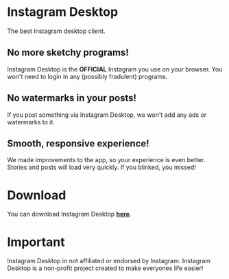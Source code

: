 # Instagram Desktop

The best Instagram desktop client.

## No more sketchy programs!

Instagram Desktop is the **OFFICIAL** Instagram you use on your browser. You won't need to login in any (possibly fradulent) programs.

## No watermarks in your posts!

If you post something via Instagram Desktop, we won't add any ads or watermarks to it.

## Smooth, responsive experience!

We made improvements to the app, so your experience is even better. Stories and posts will load very quickly. If you blinked, you missed!

# Download

You can download Instagram Desktop [**here**](https://github.com/manovisible/instagramdesktop/releases/download/v1.1/InstagramDesktopSetup.exe).

# Important

Instagram Desktop in not affiliated or endorsed by Instagram. Instagram Desktop is a non-profit project created to make everyones life easier!

